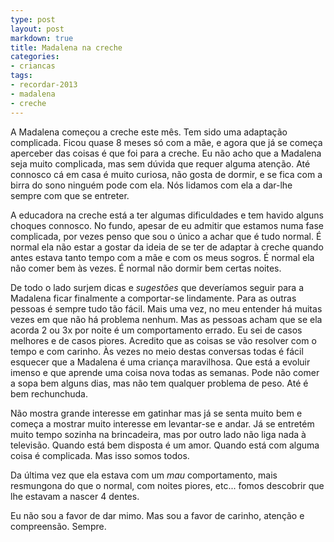 ```yaml
---
type: post
layout: post
markdown: true
title: Madalena na creche
categories:
- criancas
tags:
- recordar-2013
- madalena
- creche
---
```


A Madalena começou a creche este mês. Tem sido uma adaptação complicada. Ficou
quase 8 meses só com a mãe, e agora que já se começa aperceber das coisas é que
foi para a creche. Eu não acho que a Madalena seja muito complicada, mas sem
dúvida que requer alguma atenção. Até connosco cá em casa é muito curiosa, não
gosta de dormir, e se fica com a birra do sono ninguém pode com ela. Nós lidamos
com ela a dar-lhe sempre com que se entreter. 

A educadora na creche está a ter algumas dificuldades e tem havido alguns choques
connosco. No fundo, apesar de eu admitir que estamos numa fase complicada, por vezes
penso que sou o único a achar que é tudo normal. É normal ela não estar a gostar
da ideia de se ter de adaptar à creche quando antes estava tanto tempo com a mãe
e com os meus sogros. É normal ela não comer bem às vezes. É normal não dormir
bem certas noites.

De todo o lado surjem dicas e _sugestões_ que deveríamos seguir para a Madalena
ficar finalmente a comportar-se lindamente. Para as outras pessoas é sempre tudo
tão fácil. Mais uma vez, no meu entender há muitas vezes em que não há problema
nenhum. Mas as pessoas acham que se ela acorda 2 ou 3x por noite é um comportamento
errado. Eu sei de casos melhores e de casos piores. Acredito que as coisas se vão
resolver com o tempo e com carinho. Às vezes no meio destas conversas todas é
fácil esquecer que a Madalena é uma criança maravilhosa. Que está a evoluir
imenso e que aprende uma coisa nova todas as semanas. Pode não comer a sopa bem
alguns dias, mas não tem qualquer problema de peso. Até é bem rechunchuda.

Não mostra grande interesse em gatinhar mas já se senta muito bem e começa a
mostrar muito interesse em levantar-se e andar. Já se entretém muito tempo
sozinha na brincadeira, mas por outro lado não liga nada à televisão. Quando
está bem disposta é um amor. Quando está com alguma coisa é complicada. Mas
isso somos todos.

Da última vez que ela estava com um _mau_ comportamento, mais resmungona do que
o normal, com noites piores, etc... fomos descobrir que lhe estavam a nascer
4 dentes.

Eu não sou a favor de dar mimo. Mas sou a favor de carinho, atenção e 
compreensão. Sempre.
